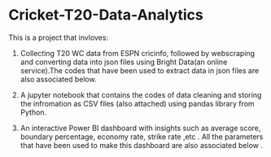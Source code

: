 # Cricket-T20-Data-Analytics
This is a project that invloves:
1. Collecting T20 WC data from ESPN cricinfo, followed by webscraping and converting data into json files using Bright Data(an online service).The codes that have been used to extract data in json files are also associated below.
  
2. A jupyter notebook that contains the codes of data cleaning and storing the infromation as CSV files (also attached) using pandas library from Python.
   
3. An interactive Power BI dashboard with insights such as average score, boundary percentage, economy rate, strike rate ,etc . All the parameters that have been used to make this dashboard are also associated below .
